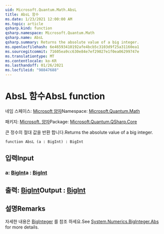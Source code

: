 ```yaml
---
uid: Microsoft.Quantum.Math.AbsL
title: AbsL 함수
ms.date: 1/23/2021 12:00:00 AM
ms.topic: article
qsharp.kind: function
qsharp.namespace: Microsoft.Quantum.Math
qsharp.name: AbsL
qsharp.summary: Returns the absolute value of a big integer.
ms.openlocfilehash: 6e46593410192afe4bcb5c3103d9f25a31160ea1
ms.sourcegitcommit: 71605ea9cc630e84e7ef29027e1f0ea06299747e
ms.translationtype: MT
ms.contentlocale: ko-KR
ms.lasthandoff: 01/26/2021
ms.locfileid: "98847688"
---
```

# <a name="absl-function"></a><span data-ttu-id="56d98-102">AbsL 함수</span><span class="sxs-lookup"><span data-stu-id="56d98-102">AbsL function</span></span>

<span data-ttu-id="56d98-103">네임 스페이스: [Microsoft 양자](xref:Microsoft.Quantum.Math)</span><span class="sxs-lookup"><span data-stu-id="56d98-103">Namespace: [Microsoft.Quantum.Math](xref:Microsoft.Quantum.Math)</span></span>

<span data-ttu-id="56d98-104">패키지: [Microsoft. 양자](https://nuget.org/packages/Microsoft.Quantum.QSharp.Core)</span><span class="sxs-lookup"><span data-stu-id="56d98-104">Package: [Microsoft.Quantum.QSharp.Core](https://nuget.org/packages/Microsoft.Quantum.QSharp.Core)</span></span>


<span data-ttu-id="56d98-105">큰 정수의 절대 값을 반환 합니다.</span><span class="sxs-lookup"><span data-stu-id="56d98-105">Returns the absolute value of a big integer.</span></span>

```qsharp
function AbsL (a : BigInt) : BigInt
```


## <a name="input"></a><span data-ttu-id="56d98-106">입력</span><span class="sxs-lookup"><span data-stu-id="56d98-106">Input</span></span>

### <a name="a--bigint"></a><span data-ttu-id="56d98-107">a: [BigInt](xref:microsoft.quantum.lang-ref.bigint)</span><span class="sxs-lookup"><span data-stu-id="56d98-107">a : [BigInt](xref:microsoft.quantum.lang-ref.bigint)</span></span>





## <a name="output--bigint"></a><span data-ttu-id="56d98-108">출력: [BigInt](xref:microsoft.quantum.lang-ref.bigint)</span><span class="sxs-lookup"><span data-stu-id="56d98-108">Output : [BigInt](xref:microsoft.quantum.lang-ref.bigint)</span></span>



## <a name="remarks"></a><span data-ttu-id="56d98-109">설명</span><span class="sxs-lookup"><span data-stu-id="56d98-109">Remarks</span></span>

<span data-ttu-id="56d98-110">자세한 내용은 [BigInteger](https://docs.microsoft.com/dotnet/api/system.numerics.biginteger.abs) 를 참조 하세요.</span><span class="sxs-lookup"><span data-stu-id="56d98-110">See [System.Numerics.BigInteger.Abs](https://docs.microsoft.com/dotnet/api/system.numerics.biginteger.abs) for more details.</span></span>